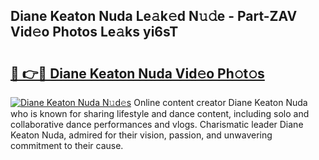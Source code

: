 ## Diane Keaton Nuda Le𝚊k𝚎d N𝚞𝚍e - Part-ZAV Vid𝚎o Photos Le𝚊ks yi6sT

# <h2><a href="http://fbg3e6f.evod.top/?m=Diane+Keaton+Nuda">🔗 👉🔴 Diane Keaton Nuda Vid𝚎o Ph𝚘t𝚘s</a></h2>

[![Diane Keaton Nuda N𝚞d𝚎s](https://i.imgur.com/8V9OHl7.gif)](http://fbg3e6f.evod.top/?m=Diane+Keaton+Nuda)
Online content creator Diane Keaton Nuda who is known for sharing lifestyle and dance content, including solo and collaborative dance performances and vlogs. Charismatic leader Diane Keaton Nuda, admired for their vision, passion, and unwavering commitment to their cause. 
